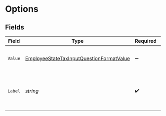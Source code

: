 # Options


## Fields

| Field                                                                                                           | Type                                                                                                            | Required                                                                                                        | Description                                                                                                     |
| --------------------------------------------------------------------------------------------------------------- | --------------------------------------------------------------------------------------------------------------- | --------------------------------------------------------------------------------------------------------------- | --------------------------------------------------------------------------------------------------------------- |
| `Value`                                                                                                         | [EmployeeStateTaxInputQuestionFormatValue](../../Models/Components/EmployeeStateTaxInputQuestionFormatValue.md) | :heavy_minus_sign:                                                                                              | An allowed value to answer the question                                                                         |
| `Label`                                                                                                         | *string*                                                                                                        | :heavy_check_mark:                                                                                              | A display label that corresponds to the answer value                                                            |